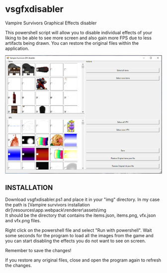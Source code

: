 # vsgfxdisabler
Vampire Survivors Graphical Effects disabler

This powershell script will allow you to disable individual effects of your liking to be able to see more screen and also gain more FPS due to less artifacts being drawn. You can restore the original files within the application.

![](/vsgfxdisabler.png)

## INSTALLATION
Download vsgfxdisabler.ps1 and place it in your "img" directory. In my case the path is [Vampire survivors installation dir]\resources\app\.webpack\renderer\assets\img\
It should be the directory that contains the items.json, items.png, vfx.json and vfx.png files.


Right click on the powershell file and select "Run with powershell". Wait some seconds for the program to load all the images from the game and you can start disabling the effects you do not want to see on screen.

Remember to save the changes!

If you restore any original files, close and open the program again to refresh the changes.
